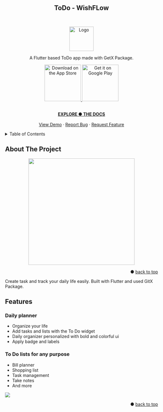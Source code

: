 <a name="wishflow-top"></a>


<h2 align="center"> ToDo - WishFLow </h2> <br>
<p align="center">
  <a href="https://github.com/Huss4in007/ToDo-WishFlow/releases/tag/v1.0.1">
    <img src="https://raw.githubusercontent.com/Huss4in007/ToDo-WishFlow/master/assets/splash.png" alt="Logo" width="80" height="80">
  </a>
</p>



<p align="center">
  A Flutter based ToDo app made with GetX Package.
</p>




<p align="center">
  <a href="https://github.com/Huss4in007/ToDo-WishFlow/blob/master/flutter-apk/ToDo%20-%20WishFlow.apk">
    <img alt="Download on the App Store" title="App Store" src="http://i.imgur.com/0n2zqHD.png" width="120">
  </a>

  <a href="https://github.com/Huss4in007/ToDo-WishFlow/blob/master/flutter-apk/ToDo%20-%20WishFlow.apk">
    <img alt="Get it on Google Play" title="Google Play" src="http://i.imgur.com/mtGRPuM.png" width="120">
  </a>
</p>



 <p align="center">
<br />
    <a href="https://github.com/Huss4in007/ToDo-WishFlow/"><strong>EXPLORE ● THE DOCS</strong></a>
    <br />
    <br />
    <a href="https://github.com/Huss4in007/ToDo-WishFlow/">View Demo</a>
    ·
    <a href="https://github.com/Huss4in007/ToDo-WishFlow/issues">Report Bug</a>
    ·
    <a href="https://github.com/Huss4in007/ToDo-WishFlow/issues">Request Feature</a>
  </p>




<!-- TABLE OF CONTENTS -->
<details>
  <summary>Table of Contents</summary>
  <ol>
    <li>
      <a href="#about-the-project">About The Project</a>
      <ul>
        <li><a href="#built-with">Built With</a></li>
      </ul>
    </li>
    <li>
      <a href="#features">Features</a>
      <ul>
        <li><a href="#Daily-planner">Daily planner</a></li>
        <li><a href="#To-Do-lists-for-any-purpose">To Do lists for any purpose</a></li>
      </ul>
    </li>
  
  </ol>
</details>




<!-- ABOUT THE PROJECT -->
## About The Project


<p align="center">
  <img src = "https://raw.githubusercontent.com/Huss4in007/ToDo-WishFlow/master/wishflow_mockups/MockupMain.png" width=350>
</p>

<p align="right">● <a href="#wishflow-top">back to top</a></p>


Create task and track your daily life easily. Built with Flutter and used GitX Package.



## **Features**


### Daily planner
* Organize your life
* Add tasks and lists with the To Do widget
* Daily organizer personalized with bold and colorful ui
* Apply badge and labels

### To Do lists for any purpose
* Bill planner
* Shopping list
* Task management
* Take notes
* And more



<img align="center" src="https://github.com/Huss4in007/ToDo-WishFlow/blob/master/wishflow_mockups/ToDo%20WishFlow%20Banner.gif">




<!-- 
< ### Built With

* [![Flutter][Flutter.dev]][https://flutter.dev/]
 -->

<p align="right">● <a href="#wishflow-top">back to top</a></p>
